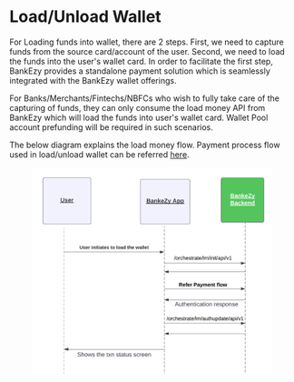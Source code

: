 # Load/Unload Wallet

For Loading funds into wallet, there are 2 steps. First, we need to capture funds from the source card/account of the user. Second, we need to load the funds into the user's wallet card. In order to facilitate the first step, BankEzy provides a standalone payment solution which is seamlessly integrated with the BankEzy wallet offerings.&#x20;

For Banks/Merchants/Fintechs/NBFCs who wish to fully take care of the capturing of funds, they can only consume the load money API from BankEzy which will load the funds into user's wallet card. Wallet Pool account prefunding will be required in such scenarios.

The below diagram explains the load money flow. Payment process flow used in load/unload wallet can be referred [here](../../../payment/).

<figure><img src="../../../../../../.gitbook/assets/BankEzy Add Money Flows.png" alt=""><figcaption></figcaption></figure>

